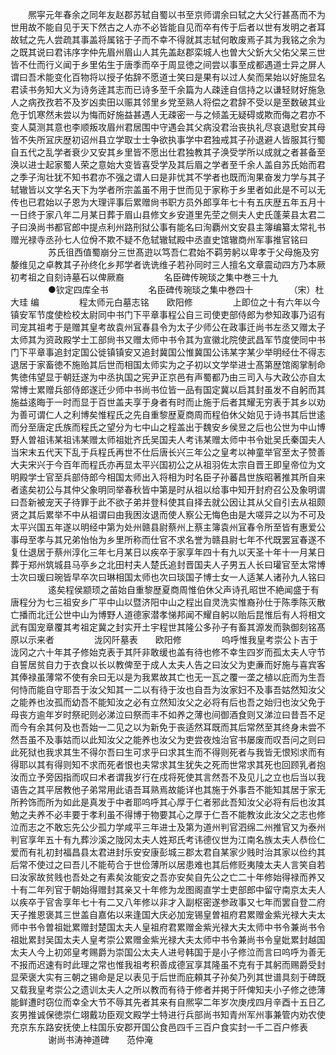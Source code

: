 <!-- { "loadSidebar": true } -->
　　熈寜元年春余之同年友赵郡苏轼自蜀以书至京师谓余曰轼之大父行甚髙而不为世用故不能自见于天下然古之人亦不必皆能自见而卒有传于后者以世有发明之者耳故轼之先人尝疏其事盖将属铭于子而不幸不得就其志轼何敢废焉子其为我铭之余为之既其说曰君讳序字仲先眉州眉山人其先盖赵郡栾城人也曽大父釿大父佑父杲三世皆不仕而行义闻于乡里佑生于唐季而卒于周显徳之间尝以事至成都遇道士异之屏人谓曰吾术能变化百物将以授子佑辞不愿道士笑曰是果有以过人矣而杲始以好施显名君读书务知大义为诗务逹其志而已诗多至千余篇为人疎逹自信持之以谦轻财好施急人之病孜孜若不及岁凶卖田以赈其邻里乡党至熟人将偿之君辞不受以是至数破其业危于饥寒然未尝以为悔而好施益甚遇人无疎密一与之倾盖无疑碍或欺而侮之君亦不变人莫测其意也李顺叛攻眉州君居围中守遇会其父病没君治丧执礼尽哀退慰安其母皆不失所冝庆歴初诏州县立学取士士争欲执事学中君独戒其子孙退避人皆服其行蜀自五代之乱学者衰少又安其乡里皆不愿出仕君独教其子涣受学所以成就之者甚备至涣以进士起家蜀人荣之意始大变皆喜受学及其后眉之学者至千余人盖自苏氏始而君之季子洵壮犹不知书君亦不强之谓人曰是非忧其不学者也既而洵果奋发力学与其子轼辙皆以文学名天下为学者所宗盖虽不用于世而见于家称于乡里者如此是不可以无传也已君始以子恩为大理评事后累赠尙书职方员外郎享年七十有五庆歴五年五月十一日终于家八年二月某日葬于眉山县修文乡安道里先茔之侧夫人史氏蓬莱县太君二子曰涣尚书都官郎中提点利州路刑狱公事有能名曰洵覇州文安县主簿编纂太常礼书赠光禄寺丞孙七人位佾不欺不疑不危轼辙轼殿中丞直史馆辙商州军事推官铭曰
　　
　　苏氏徂西值蜀崩分三世髙逰以笃吾仁君始不羁劳躬以卑孝于父母施及穷嫠维见之卓教其子孙终化乡邦学者诜诜维子若孙同时三人擅名文章震动四方乃本厥初考祖之自刻诗墓石以俾厥裔
　　
　　名臣碑传琬琰之集中巻三十九
　　
　　●钦定四库全书
　　
　　名臣碑传琬琰之集中巻四十
　　
　　（宋）杜大珪 编
　　
　　程太师元白墓志铭　　欧阳修
　　
　　上即位之十有六年以今镇安军节度使检校太尉同中书门下平章事程公自三司使吏部侍郎为参知政事乃诏有司宠其祖考于是赠其皇考故袁州冝春县令为太子少师公在政事迁尚书左丞又赠太子太师其为资政殿学士工部尙书又赠太师中书令其为宣徽北院使武昌军节度使同中书门下平章事追封定国公徙镇镇安又追封冀国公惟冀国公讳某字某少举明经仕不得志退居于家畜徳不施贻其后世而相国太师实为之子初以文学举进士髙第歴馆阁掌制命隽徳伟望显于朝廷遂为中丞执国之宪尹正京邑有声蜀都乃由三司入与大政公亦自太常博士累赠兵部侍郎遂迁少师中书尚书位皆一品有国定冀以启其封虽发不自躬而其施益逺晦于一时而显于百世盖夫享于身者有时而止施于后者其耀无穷表于其乡以劝为善可谓仁人之利博矣惟程氏之先自重黎歴夏商周而程伯休父始见于诗书其后世逺而分至唐定氏族而程氏之望分为七中山之程盖出于魏安乡侯昱之后也公世为中山博野人曽祖讳某祖讳某赠太师祖妣齐氏吴国夫人考讳某赠太师中书令妣吴氏秦国夫人当宋末五代天下乱于兵程氏再世不仕后唐长兴三年公之皇考以神童举官至太子赞善大夫宋兴于今百年而程氏亦再显太平兴国初公之从祖羽佐太宗自晋王即皇帝位为文明殿学士官至兵部侍郎今相国太师出入将相为时名臣子孙蕃昌世族昭著推其所自来者逺矣初公与其仲父象明同举春秋皆中第是时从祖以给事中知开封府召公及象明谓曰吾新被宠天子待罪于此不欲子弟并登科使其自择去就公因让其从父自引去从祖颇贤之其后累举不中从祖谓曰由我困汝退而使人察公无悔色由是大嗟异之以为不可及太平兴国五年遂以明经中第为处州赣县尉蔡州上蔡主簿袁州冝春令所至皆有惠爱公事母至孝与其兄弟怡怡为乡里所称而仕官不求名誉为赣县尉七年不代既罢冝春遂不复仕退居于蔡州淳化三年七月某日以疾卒于家享年四十有九以天圣十年十一月某日葬于郑州筑城县马亭乡之北田村夫人楚氏追封晋国夫人子男五人长曰瓘官至太常博士次曰瑗曰琬皆早卒次曰琳相国太师也次曰琰国子博士女一人适某人诸孙九人铭曰
　　
　　逺矣程侯颛顼之苖始自重黎歴夏商周惟伯休父声诗孔昭世不絶闻盛于有唐程分为七三祖安乡广平中山以暨济阳中山之程出自灵洗实惟裔孙仕于陈季陈灭散亡播而北迁公世中山为博野人道德家潜孝悌邦闻不耀自躬以贻后昆惟后有人将相文武有国宠章覆其考祖定冀之封实开土宇程世其隆公多孙子有畜其源发而孰御刻铭髙原以示来者
　　
　　泷冈阡墓表　　欧阳修
　　
　　呜呼惟我皇考崇公卜吉于泷冈之六十年其子修始克表于其阡非敢缓也盖有待也修不幸生四岁而孤太夫人守节自誓居贫自力于衣食以长以教俾至于成人太夫人告之曰汝父为吏亷而好施与喜宾客其俸禄虽薄常不使有余曰无以是为我累故其亡也无一瓦之覆一垄之植以庇而为生吾何恃而能自守耶吾于汝父知其一二以有待于汝也自吾为汝家妇不及事吾姑然知汝父之能养也汝孤而幼吾不能知汝之必有立然知汝父之必将有后也吾之始归也汝父免于母丧方逾年岁时祭祀则必涕泣曰祭而丰不如养之薄也间御酒食则又涕泣曰昔吾不足而今有余其何及也吾始一二见之以为新免于丧适然耳既而其后常然至其终身未尝不然吾虽不及事姑而以此知汝父之能养也汝父为吏尝夜烛治官书屡废而叹吾问之则曰此死狱也我求其生不得尔吾曰生可求乎曰求其生而不得则死者与我皆无恨矧求而有得耶以其有得则知不求而死者恨也夫常求其生犹失之死而世常求其死也回顾乳者抱汝而立予旁因指而叹曰术者谓我岁行在戍将死使其言然吾不及见儿之立也后当以我语告之其平居教他子弟常用此语吾耳熟焉故能详也其施于外事吾不能知其居于家无所矜饰而所为如此是真发于中者耶呜呼其心厚于仁者邪此吾知汝父必将有后也汝其勉之夫养不必丰要于孝利虽不得博于物要其心之厚于仁吾不能教汝此汝父之志也修泣而志之不敢忘先公少孤力学咸平三年进士及第为道州判官泗绵二州推官又为泰州判官享年五十有九葬沙溪之陇冈太夫人姓郑氏考讳德仪世为江南名族太夫人恭俭仁爱而有礼初封福昌县太君进封乐安安康彭城三郡太君自某家少贱时治其家以俭约其后常不使过之曰吾儿不能苟合于世俭薄所以居患难也其后修贬夷陵太夫人言笑自若曰汝家故贫贱也吾处之有素矣汝能安之吾亦安矣自先公之亡二十年修始得禄而养又十有二年列官于朝始得赠封其亲又十年修为龙图阁直学士吏部郎中留守南京太夫人以疾卒于官舎享年七十有二又八年修以非才入副枢密遂参政事又七年而罢自登二府天子推恩褒其三世盖自嘉佑以来逢国大庆必加宠锡皇曽祖府君累赠金紫光禄大夫太师中书令曽祖妣累赠封楚国太夫人皇祖府君累赠金紫光禄大夫太师中书令兼尚书令祖妣累封吴国太夫人皇考崇公累赠金紫光禄大夫太师中书令兼尚书令皇妣累封越国太夫人今上初郊皇考赐爵为崇国公太夫人进号韩国于是小子修泣而言曰呜呼为善无不报而迟速有时此理之常也惟我祖考积善成德冝享其隆虽不克有于其躬而赐爵受封显荣褒大实有三朝之锡命是足以表见于后世而庇頼其子孙矣乃列其世谱具刻于碑既又载我皇考崇公之遗训太夫人之所以教而有待于修者并掲于阡俾知夫小子修之徳薄能鲜遭时窃位而幸全大节不辱其先者其来有自熈寜二年岁次庚戌四月辛酉十五日乙亥男推诚保徳崇仁翊戴功臣观文殿学士特进行兵部尚书知青州军州事兼管内劝农使充京东东路安抚使上柱国乐安郡开国公食邑四千三百户食实封一千二百户修表
　　
　　谢尚书涛神道碑　　范仲淹
　　
